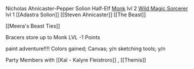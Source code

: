 
Nicholas Ahnicaster-Pepper Solion
Half-Elf
[Monk](http://dnd5e.wikidot.com/monk)  lvl 2
[Wild Magic Sorcerer](http://dnd5e.wikidot.com/sorcerer:wild-magic)  lvl 1
[[Adastra Solion]]
[[Steven Ahnicaster]]
[[The Beast]]

[[Meera's Beast Ties]] 

Bracers store up to Monk LVL -1 Points

paint adventure!!!!
Colors gained;
Canvas; y/n
sketching tools; y/n

Party Members with [[Kal - Kalyre Fleistroro]] , [[Themis]]